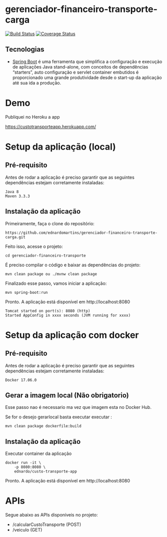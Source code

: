 # gerenciador-financeiro-transporte-carga

[![Build Status](https://travis-ci.org/codecentric/springboot-sample-app.svg?branch=master)](https://travis-ci.org/codecentric/springboot-sample-app)
[![Coverage Status](https://s3.amazonaws.com/assets.coveralls.io/badges/coveralls_90.svg)](https://s3.amazonaws.com/assets.coveralls.io/badges/coveralls_90.svg)

## Tecnologias

- [Spring Boot](https://projects.spring.io/spring-boot) é uma ferramenta que simplifica a configuração e execução de aplicações Java stand-alone,  com conceitos de dependências “starters”, auto configuração e servlet container embutidos é proporcionado uma grande produtividade desde o start-up da aplicação até sua ida a produção.

# Demo

Publiquei no Heroku a app

https://custotransporteapp.herokuapp.com/
 
# Setup da aplicação (local)

## Pré-requisito

Antes de rodar a aplicação é preciso garantir que as seguintes dependências estejam corretamente instaladas:
```
Java 8
Maven 3.3.3 
```

## Instalação da aplicação

Primeiramente, faça o clone do repositório:
```
https://github.com/ednardomartins/gerenciador-financeiro-transporte-carga.git
```
Feito isso, acesse o projeto:
```
cd gerenciador-financeiro-transporte
```
É preciso compilar o código e baixar as dependências do projeto:
```
mvn clean package ou ./mvnw clean package
```
Finalizado esse passo, vamos iniciar a aplicação:
```
mvn spring-boot:run
```
Pronto. A aplicação está disponível em http://localhost:8080
```
Tomcat started on port(s): 8080 (http)
Started AppConfig in xxxx seconds (JVM running for xxxx)
```

# Setup da aplicação com docker

## Pré-requisito

Antes de rodar a aplicação é preciso garantir que as seguintes dependências estejam corretamente instaladas:

```
Docker 17.06.0 
```

## Gerar a imagem local (Não obrigatorio)

Esse passo nao é necessario ma vez que imagem esta no Docker Hub.

Se for o desejo gerarlocal basta executar executar :

```
mvn clean package dockerfile:build
```

## Instalação da aplicação


Executar container da aplicação

```
docker run -it \
    -p 8080:8080 \
    ednardo/custo-transporte-app 
```

Pronto. A aplicação está disponível em http://localhost:8080

# APIs

Segue abaixo as APIs disponíveis no projeto:

 - /calcularCustoTransporte (POST)
 - /veiculo (GET)
 
